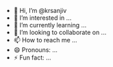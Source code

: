 - 👋 Hi, I’m @krsanjiv
- 👀 I’m interested in ...
- 🌱 I’m currently learning ...
- 💞️ I’m looking to collaborate on ...
- 📫 How to reach me ...
- 😄 Pronouns: ...
- ⚡ Fun fact: ...

<!---
krsanjiv/krsanjiv is a ✨ special ✨ repository because its `README.md` (this file) appears on your GitHub profile.
You can click the Preview link to take a look at your changes.
--->
